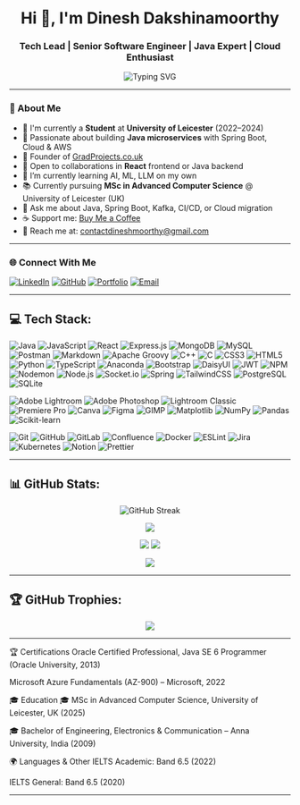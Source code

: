 <h1 align="center">Hi 👋, I'm Dinesh Dakshinamoorthy</h1>
<h3 align="center">Tech Lead | Senior Software Engineer | Java Expert | Cloud Enthusiast</h3>

<p align="center">
  <img src="https://readme-typing-svg.demolab.com?font=Fira+Code&pause=1000&color=2FC8E8&center=true&vCenter=true&multiline=true&width=600&lines=13%2B+Years+of+Software+Development+Experience;Java+%2F+Spring+Boot+%2F+AWS+%2F+Microservices+%2F+Kafka+%2F+CI%2FCD+Expert;Actively+Learning+DSA+%7C+Building+GradProjects.co.uk" alt="Typing SVG" />
</p>

---

### 💼 About Me

- 🔭 I'm currently a **Student** at **University of Leicester** (2022–2024)
- 🌱 Passionate about building **Java microservices** with Spring Boot, Cloud & AWS
- 🚀 Founder of [GradProjects.co.uk](https://gradprojects.co.uk)
- 👯 Open to collaborations in **React** frontend or Java backend
- 🌱 I’m currently learning AI, ML, LLM on my own
- 📚 Currently pursuing **MSc in Advanced Computer Science** @ University of Leicester (UK)
- 💬 Ask me about Java, Spring Boot, Kafka, CI/CD, or Cloud migration
- ☕ Support me: [Buy Me a Coffee](https://buymeacoffee.com/dineshmoorthy)
- 📧 Reach me at: contactdineshmoorthy@gmail.com

---

### 🌐 Connect With Me

[![LinkedIn](https://img.shields.io/badge/LinkedIn-blue?style=flat&logo=linkedin&labelColor=blue)](https://linkedin.com/in/dinesh-dakshinamoorthy87)
[![GitHub](https://img.shields.io/badge/GitHub-black?style=flat&logo=github)](https://github.com/dineshmoorthy)
[![Portfolio](https://img.shields.io/badge/Portfolio-grey?style=flat&logo=google-chrome)](https://dineshmoorthy.github.io/selfportfolio/)
[![Email](https://img.shields.io/badge/email-D14836?style=flat&logo=gmail&logoColor=white)](mailto:contactdineshmoorthy@gmail.com)

---
## 💻 Tech Stack:

![Java](https://img.shields.io/badge/Java-ED8B00?style=for-the-badge&logo=java&logoColor=white)
![JavaScript](https://img.shields.io/badge/JavaScript-F7DF1E?style=for-the-badge&logo=javascript&logoColor=black)
![React](https://img.shields.io/badge/React-20232A?style=for-the-badge&logo=react&logoColor=61DAFB)
![Express.js](https://img.shields.io/badge/Express.js-404D59?style=for-the-badge)
![MongoDB](https://img.shields.io/badge/MongoDB-4EA94B?style=for-the-badge&logo=mongodb&logoColor=white)
![MySQL](https://img.shields.io/badge/MySQL-005C84?style=for-the-badge&logo=mysql&logoColor=white)
![Postman](https://img.shields.io/badge/Postman-FF6C37?style=for-the-badge&logo=postman&logoColor=white)
![Markdown](https://img.shields.io/badge/Markdown-000000?style=for-the-badge&logo=markdown&logoColor=white)
![Apache Groovy](https://img.shields.io/badge/Apache_Groovy-4298B8?style=for-the-badge)
![C++](https://img.shields.io/badge/C++-00599C?style=for-the-badge&logo=c%2B%2B&logoColor=white)
![C](https://img.shields.io/badge/C-00599C?style=for-the-badge&logo=c&logoColor=white)
![CSS3](https://img.shields.io/badge/CSS3-1572B6?style=for-the-badge&logo=css3&logoColor=white)
![HTML5](https://img.shields.io/badge/HTML5-E34F26?style=for-the-badge&logo=html5&logoColor=white)
![Python](https://img.shields.io/badge/Python-3776AB?style=for-the-badge&logo=python&logoColor=white)
![TypeScript](https://img.shields.io/badge/TypeScript-3178C6?style=for-the-badge&logo=typescript&logoColor=white)
![Anaconda](https://img.shields.io/badge/Anaconda-44A833?style=for-the-badge&logo=anaconda&logoColor=white)
![Bootstrap](https://img.shields.io/badge/Bootstrap-563D7C?style=for-the-badge&logo=bootstrap&logoColor=white)
![DaisyUI](https://img.shields.io/badge/DaisyUI-FF69B4?style=for-the-badge)
![JWT](https://img.shields.io/badge/JWT-000000?style=for-the-badge&logo=JSON%20web%20tokens)
![NPM](https://img.shields.io/badge/NPM-CB3837?style=for-the-badge&logo=npm&logoColor=white)
![Nodemon](https://img.shields.io/badge/Nodemon-76D04B?style=for-the-badge)
![Node.js](https://img.shields.io/badge/Node.js-339933?style=for-the-badge&logo=nodedotjs&logoColor=white)
![Socket.io](https://img.shields.io/badge/Socket.io-black?style=for-the-badge&logo=socket.io&logoColor=white)
![Spring](https://img.shields.io/badge/Spring-6DB33F?style=for-the-badge&logo=spring&logoColor=white)
![TailwindCSS](https://img.shields.io/badge/TailwindCSS-38B2AC?style=for-the-badge&logo=tailwind-css&logoColor=white)
![PostgreSQL](https://img.shields.io/badge/Postgres-4169E1?style=for-the-badge&logo=postgresql&logoColor=white)
![SQLite](https://img.shields.io/badge/SQLite-07405E?style=for-the-badge&logo=sqlite&logoColor=white)

![Adobe Lightroom](https://img.shields.io/badge/Lightroom-31A8FF?style=for-the-badge&logo=adobe-lightroom&logoColor=white)
![Adobe Photoshop](https://img.shields.io/badge/Photoshop-31A8FF?style=for-the-badge&logo=adobe-photoshop&logoColor=white)
![Lightroom Classic](https://img.shields.io/badge/Lightroom_Classic-31A8FF?style=for-the-badge)
![Premiere Pro](https://img.shields.io/badge/Premiere_Pro-9999FF?style=for-the-badge&logo=adobe-premiere-pro&logoColor=white)
![Canva](https://img.shields.io/badge/Canva-00C4CC?style=for-the-badge&logo=canva&logoColor=white)
![Figma](https://img.shields.io/badge/Figma-F24E1E?style=for-the-badge&logo=figma&logoColor=white)
![GIMP](https://img.shields.io/badge/GIMP-5C5543?style=for-the-badge&logo=gimp&logoColor=white)
![Matplotlib](https://img.shields.io/badge/Matplotlib-11557C?style=for-the-badge)
![NumPy](https://img.shields.io/badge/NumPy-013243?style=for-the-badge&logo=numpy&logoColor=white)
![Pandas](https://img.shields.io/badge/Pandas-150458?style=for-the-badge&logo=pandas&logoColor=white)
![Scikit-learn](https://img.shields.io/badge/scikit--learn-F7931E?style=for-the-badge&logo=scikit-learn&logoColor=white)

![Git](https://img.shields.io/badge/Git-F05032?style=for-the-badge&logo=git&logoColor=white)
![GitHub](https://img.shields.io/badge/GitHub-181717?style=for-the-badge&logo=github&logoColor=white)
![GitLab](https://img.shields.io/badge/GitLab-FC6D26?style=for-the-badge&logo=gitlab&logoColor=white)
![Confluence](https://img.shields.io/badge/Confluence-172B4D?style=for-the-badge&logo=confluence&logoColor=white)
![Docker](https://img.shields.io/badge/Docker-2496ED?style=for-the-badge&logo=docker&logoColor=white)
![ESLint](https://img.shields.io/badge/ESLint-4B32C3?style=for-the-badge&logo=eslint&logoColor=white)
![Jira](https://img.shields.io/badge/Jira-0052CC?style=for-the-badge&logo=jira&logoColor=white)
![Kubernetes](https://img.shields.io/badge/Kubernetes-326CE5?style=for-the-badge&logo=kubernetes&logoColor=white)
![Notion](https://img.shields.io/badge/Notion-000000?style=for-the-badge&logo=notion&logoColor=white)
![Prettier](https://img.shields.io/badge/Prettier-F7B93E?style=for-the-badge&logo=prettier&logoColor=black)

---

## 📊 GitHub Stats:

<p align="center">
  <img src="https://github-readme-streak-stats.herokuapp.com/?user=dineshmoorthy&theme=tokyonight_duo&hide_border=true&date_format=M%20j%5B%2C%20Y%5D" alt="GitHub Streak" />
</p>

<p align="center">
  <img src="https://github-profile-summary-cards.vercel.app/api/cards/profile-details?username=dineshmoorthy&theme=tokyonight" />
</p>

<p align="center">
  <img src="https://github-profile-summary-cards.vercel.app/api/cards/repos-per-language?username=dineshmoorthy&theme=tokyonight" />
  <img src="https://github-profile-summary-cards.vercel.app/api/cards/most-commit-language?username=dineshmoorthy&theme=tokyonight" />
</p>

<p align="center">
  <img src="https://github-profile-summary-cards.vercel.app/api/cards/productive-time?username=dineshmoorthy&theme=tokyonight&utcOffset=+5.5" />
</p>


---

## 🏆 GitHub Trophies:

<p align="center">
  <img src="https://github-profile-trophy.vercel.app/?username=dineshmoorthy&theme=darkhub&column=6&margin-w=10&margin-h=15" />
</p>

---


🏆 Certifications
Oracle Certified Professional, Java SE 6 Programmer (Oracle University, 2013)

Microsoft Azure Fundamentals (AZ-900) – Microsoft, 2022

🎓 Education
🎓 MSc in Advanced Computer Science, University of Leicester, UK (2025)

🎓 Bachelor of Engineering, Electronics & Communication – Anna University, India (2009)

🌍 Languages & Other
IELTS Academic: Band 6.5 (2022)

IELTS General: Band 6.5 (2020)
****
